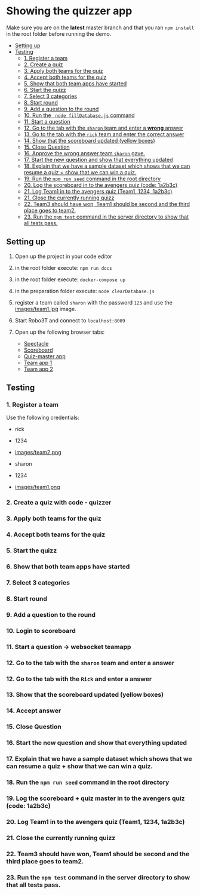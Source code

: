 # Showing the quizzer app
Make sure you are on the **latest** master branch and that you ran `npm install` in the root folder before running the demo.

<!-- toc -->

- [Setting up](#setting-up)
- [Testing](#testing)
  * [1. Register a team](#1-register-a-team)
  * [2. Create a quiz](#2-create-a-quiz)
  * [3. Apply both teams for the quiz](#3-apply-both-teams-for-the-quiz)
  * [4. Accept both teams for the quiz](#4-accept-both-teams-for-the-quiz)
  * [5. Show that both team apps have started](#5-show-that-both-team-apps-have-started)
  * [6. Start the quizz](#6-start-the-quizz)
  * [7. Select 3 categories](#7-select-3-categories)
  * [8. Start round](#8-start-round)
  * [9. Add a question to the round](#9-add-a-question-to-the-round)
  * [10. Run the ` node fillDatabase.js` command](#10-run-the--node-filldatabasejs-command)
  * [11. Start a question](#11-start-a-question)
  * [12. Go to the tab with the `sharon` team and enter a **wrong** answer](#12-go-to-the-tab-with-the-sharon-team-and-enter-a-wrong-answer)
  * [13. Go to the tab with the `rick` team and enter the correct answer](#13-go-to-the-tab-with-the-rick-and-enter-the-correct-answer)
  * [14. Show that the scoreboard updated (yellow boxes)](#14-show-that-the-scoreboard-updated-yellow-boxes)
  * [15. Close Question](#15-close-question)
  * [16. Approve the wrong answer team `sharon` gave.](#16-approve-the-wrong-answer-team-sharon-gave)
  * [17. Start the new question and show that everything updated](#17-start-the-new-question-and-show-that-everything-updated)
  * [18. Explain that we have a sample dataset which shows that we can resume a quiz + show that we can win a quiz.](#18-explain-that-we-have-a-sample-dataset-which-shows-that-we-can-resume-a-quiz--show-that-we-can-win-a-quiz)
  * [19. Run the ` npm run seed ` command in the root directory](#19-run-the--npm-run-seed--command-in-the-root-directory)
  * [20. Log the scoreboard in to the avengers quiz (code: 1a2b3c)](#20-log-the-scoreboard-in-to-the-avengers-quiz-code-1a2b3c)
  * [21. Log Team1 in to the avengers quiz (Team1, 1234, 1a2b3c)](#21-log-team1-in-to-the-avengers-quiz-team1-1234-1a2b3c)
  * [21. Close the currently running quizz](#21-close-the-currently-running-quizz)
  * [22. Team3 should have won, Team1 should be second and the third place goes to team2.](#22-team3--should-have-won-team1-should-be-second-and-the-third-place-goes-to-team2)
  * [23. Run the `npm test` command in the server directory to show that all tests pass.](#23-run-the-npm-test-command-in-the-server-directory-to-show-that-all-tests-pass)

<!-- tocstop -->

## Setting up

1. Open up the project in your code editor
2. in the root folder execute: `npm run docs`
3. in the root folder execute: `docker-compose up`
4. in the preparation folder execute: `node clearDatabase.js`
5. register a team called `sharon` with the password `123` and use the [images/team1.jpg](images/team1.jpg) image.
6. Start Robo3T and connect to `localhost:8009`
7. Open up the following browser tabs:

    - [Spectacle](http://localhost:8008)
    - [Scoreboard](http://localhost:8002)
    - [Quiz-master app](http://localhost:8003)
    - [Team app 1](http://localhost:8004)
    - [Team app 2](http://localhost:8004)

## Testing

### 1. Register a team

Use the following credentials:
- rick
- 1234
- [images/team2.png](images/team2.png)

- sharon
- 1234
- [images/team1.png](images/team1.png)

### 2. Create a quiz with code - quizzer
### 3. Apply both teams for the quiz
### 4. Accept both teams for the quiz
### 5. Start the quizz
### 6. Show that both team apps have started
### 7. Select 3 categories
### 8. Start round
### 9. Add a question to the round
### 10. Login to scoreboard
### 11. Start a question -> websocket teamapp
### 12. Go to the tab with the `sharon` team and enter a answer
### 12. Go to the tab with the `Rick` and enter a answer
### 13. Show that the scoreboard updated (yellow boxes)
### 14. Accept answer
### 15. Close Question
### 16. Start the new question and show that everything updated


### 17. Explain that we have a sample dataset which shows that we can resume a quiz + show that we can win a quiz.

### 18. Run the ` npm run seed ` command in the root directory
### 19. Log the scoreboard + quiz master in to the avengers quiz (code: 1a2b3c)
### 20. Log Team1 in to the avengers quiz (Team1, 1234, 1a2b3c)
### 21. Close the currently running quizz
### 22. Team3  should have won, Team1 should be second and the third place goes to team2.
### 23. Run the `npm test` command in the server directory to show that all tests pass.
